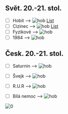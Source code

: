## Svět. 20.-21. stol.
- [ ] Hobit   -->  ![hob](https://progress-bar.dev/43/?scale=322&suffix=/322%20stran) [List](hobit.md)
- [ ] Cizinec --> ![hob](https://progress-bar.dev/0/?scale=2770&suffix=/27770%20stran) [List](cizinec.md)
- [ ] Fyzikové --> ![hob](https://progress-bar.dev/0/?scale=2770&suffix=/27770%20stran)
- [ ] 1984 --> ![hob](https://progress-bar.dev/0/?scale=2770&suffix=/27770%20stran)
## Česk. 20.-21. stol.
- [ ] Saturnin --> ![hob](https://progress-bar.dev/0/?scale=2770&suffix=/27770%20stran)
- [ ] Švejk --> ![hob](https://progress-bar.dev/0/?scale=2770&suffix=/27770%20stran)
- [ ] R.U.R --> ![hob](https://progress-bar.dev/0/?scale=2770&suffix=/27770%20stran)
- [ ] Bílá nemoc --> ![hob](https://progress-bar.dev/0/?scale=2770&suffix=/27770%20stran)


![0](https://progress-bar.dev/26/?scale=322&suffix=/322%20stran)

